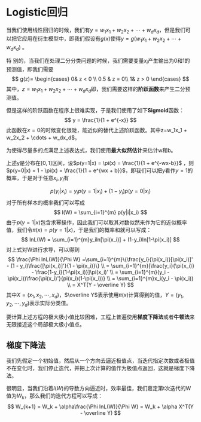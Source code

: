 # Logistic回归

当我们使用线性回归的时候，我们有$y = w_1x_1 + w_2x_2 + \cdots + w_dx_d$，但是我们可以把它应用在衍生模型中，即我们假设有$g(x)$使得$y = g(w_1x_1 + w_2x_2 + \cdots + w_dx_d)$ 。

特 别的，当我们在处理二分分类问题的时候，我们需要变量$x_i$产生输出为0和1的预测值，即我们需要
$$
g(z)=
\begin{cases}
0& z < 0  \\
0.5 & z = 0\\
1& z  > 0
\end{cases}
$$
其中，$z=w_1x_1 + w_2x_2 + \cdots + w_dx_d$即，我们需要这样的**阶跃函数**来产生二分预测值。

但是这样的阶跃函数在程序上很难实现，于是我们使用了如下**Sigmoid**函数：
$$
y = \frac{1}{1 + e^{-x}}
$$
此函数在$x = 0$的时候变化很陡，能近似的替代上述阶跃函数。其中z=w_1x_1 + w_2x_2 + \cdots + w_dx_d$。

为使得尽量多的点满足上述表达式，我们使用**最大似然估计**来估计w和b。

上述y是分布在$[0, 1]$区间，设$p(y=1|x) = \pi(x) =  \frac{1}{1 + e^{-wx-b}}$ ，则$p(y=0|x) = 1 - \pi(x) = \frac{1}{1 + e^{wx + b}}$，即我们可以把y看作$y=1$的概率，于是对于任意$x_i, y_i$有

$$
p(y_i|x_i) = y_ip(y=1|x_i) + (1-y_i)p(y=0|x_i)
$$
对于所有样本的概率我们可以写成
$$
l(W) = \sum_{i=1}^{m} p(y|i|x_i)
$$
由于$p(y=1|x)$包含求幂操作，因此我们可以取其对数似然来作为它的近似概率值，我们令$\pi(x) = p(y=1|x)$，于是我们的概率和就可以写成：
$$
lnL(W) = \sum_{i=1}^{m}y_iln[\pi(x_i)] + (1-y_i)ln[1-\pi(x_i)]
$$
对上式对W进行求导，可以得到
$$
\frac{\Phi lnL(W)}{\Phi W} =\sum_{i=1}^{m}\{\frac{y_i}{\pi(x_i)}[\pi(x_i)]' - (1 - y_i)\frac{[\pi(x_i)]'}{1 - \pi(x_i)}\} \\
= \sum_{i=1}^{m}[\frac{y_i}{\pi(x_i)} - \frac{1-y_i}{1-\pi(x_i)}]\pi(x_i)' \\
= \sum_{i=1}^{m}(y_i - \pi(x_i))\frac{\pi(x_i)'}{pi(x_i)(1-\pi(x_i))} \\
= \sum_{i=1}^{m}x_i(y_i - \pi(x_i)) \\
= X^T(Y - \overline Y)
$$
其中$X = (x_1, x_2, \cdots, x_d)$，$\overline Y$表示使用$\pi(x)$计算得到的值，$Y = (y_1, y_2, \cdots, y_d)$表示实际分类值。

要计算上述方程的极大极小值比较困难，工程上普遍使用**梯度下降法**或者**牛顿法**来无限接近这个局部极大极小值点。



## 梯度下降法 

我们先假定一个初始值，然后从一个方向去逼近极值点，当迭代指定次数或者极值不在变化时，我们停止迭代，并把上次计算的值作为极值点返回，这就是梯度下降法。

很明显，当我们沿着$l(W)$的导数方向逼近时，效率最佳，我们嘉定第t次迭代的W值为$W_k$，那么我们的迭代方程可以写成：
$$
W_{k+1} = W_k + \alpha\frac{\Phi lnL(W)}{\Phi W} = W_k + \alpha X^T(Y - \overline Y)
$$
